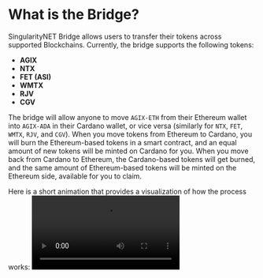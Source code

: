 # What is the Bridge?

SingularityNET Bridge allows users to transfer their tokens across supported Blockchains. Currently, the bridge supports the following tokens:
- **AGIX**
- **NTX**
- **FET (ASI)**
- **WMTX**
- **RJV**
- **CGV**

The bridge will allow anyone to move `AGIX-ETH` from their Ethereum wallet into `AGIX-ADA` in their Cardano wallet, or vice versa (similarly for `NTX`, `FET`, `WMTX`, `RJV`, and `CGV`). When you move tokens from Ethereum to Cardano, you will burn the Ethereum-based tokens in a smart contract, and an equal amount of new tokens will be minted on Cardano for you. When you move back from Cardano to Ethereum, the Cardano-based tokens will get burned, and the same amount of Ethereum-based tokens will be minted on the Ethereum side, available for you to claim.


Here is a short animation that provides a visualization of how the process works: 
<Video src="/assets/images/products/Bridge/AGIX-ERC-20-to-ADA-Converter-Testnet-Launch.mp4"/>

